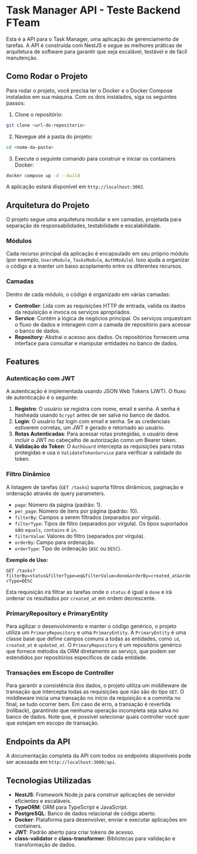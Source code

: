# Task Manager API - Teste Backend FTeam

Esta é a API para o Task Manager, uma aplicação de gerenciamento de tarefas. A API é construída com NestJS e segue as melhores práticas de arquitetura de software para garantir que seja escalável, testável e de fácil manutenção.

## Como Rodar o Projeto

Para rodar o projeto, você precisa ter o Docker e o Docker Compose instalados em sua máquina. Com os dois instalados, siga os seguintes passos:

1. Clone o repositório:

```bash
git clone <url-do-repositorio>
```

2. Navegue até a pasta do projeto:

```bash
cd <nome-da-pasta>
```

3. Execute o seguinte comando para construir e iniciar os containers Docker:

```bash
docker compose up -d --build
```

A aplicação estará disponível em `http://localhost:3002`.

## Arquitetura do Projeto

O projeto segue uma arquitetura modular e em camadas, projetada para separação de responsabilidades, testabilidade e escalabilidade.

### Módulos

Cada recurso principal da aplicação é encapsulado em seu próprio módulo (por exemplo, `UsersModule`, `TasksModule`, `AuthModule`). Isso ajuda a organizar o código e a manter um baixo acoplamento entre os diferentes recursos.

### Camadas

Dentro de cada módulo, o código é organizado em várias camadas:

- **Controller**: Lida com as requisições HTTP de entrada, valida os dados da requisição e invoca os serviços apropriados.
- **Service**: Contém a lógica de negócios principal. Os serviços orquestram o fluxo de dados e interagem com a camada de repositório para acessar o banco de dados.
- **Repository**: Abstrai o acesso aos dados. Os repositórios fornecem uma interface para consultar e manipular entidades no banco de dados.

## Features

### Autenticação com JWT

A autenticação é implementada usando JSON Web Tokens (JWT). O fluxo de autenticação é o seguinte:

1. **Registro**: O usuário se registra com nome, email e senha. A senha é hasheada usando `bcrypt` antes de ser salva no banco de dados.
2. **Login**: O usuário faz login com email e senha. Se as credenciais estiverem corretas, um JWT é gerado e retornado ao usuário.
3. **Rotas Autenticadas**: Para acessar rotas protegidas, o usuário deve incluir o JWT no cabeçalho de autorização como um Bearer token.
4. **Validação do Token**: O `AuthGuard` intercepta as requisições para rotas protegidas e usa o `ValidateTokenService` para verificar a validade do token.

### Filtro Dinâmico

A listagem de tarefas (`GET /tasks`) suporta filtros dinâmicos, paginação e ordenação através de query parameters.

- `page`: Número da página (padrão: 1).
- `per_page`: Número de itens por página (padrão: 10).
- `filterBy`: Campos a serem filtrados (separados por vírgula).
- `filterType`: Tipos de filtro (separados por vírgula). Os tipos suportados são `equals`, `contains` e `in`.
- `filterValue`: Valores do filtro (separados por vírgula).
- `orderBy`: Campo para ordenação.
- `orderType`: Tipo de ordenação (`ASC` ou `DESC`).

**Exemplo de Uso:**

`GET /tasks?filterBy=status&filterType=eq&filterValue=done&orderBy=created_at&orderType=DESC`

Esta requisição irá filtrar as tarefas onde o `status` é igual a `done` e irá ordenar os resultados por `created_at` em ordem decrescente.

### PrimaryRepository e PrimaryEntity

Para agilizar o desenvolvimento e manter o código genérico, o projeto utiliza um `PrimaryRepository` e uma `PrimaryEntity`. A `PrimaryEntity` é uma classe base que define campos comuns a todas as entidades, como `id`, `created_at` e `updated_at`. O `PrimaryRepository` é um repositório genérico que fornece métodos da ORM diretamente ao serviço, que podem ser estendidos por repositórios específicos de cada entidade.

### Transações em Escopo de Controller

Para garantir a consistência dos dados, o projeto utiliza um middleware de transação que intercepta todas as requisições que não são do tipo `GET`. O middleware inicia uma transação no início da requisição e a commita no final, se tudo ocorrer bem. Em caso de erro, a transação é revertida (rollback), garantindo que nenhuma operação incompleta seja salva no banco de dados. Note que, é possível selecionar quais controller você quer que estejam em escopo de transação.

## Endpoints da API

A documentação completa da API com todos os endpoints disponíveis pode ser acessada em `http://localhost:3000/api`.

## Tecnologias Utilizadas

- **NestJS**: Framework Node.js para construir aplicações de servidor eficientes e escaláveis.
- **TypeORM**: ORM para TypeScript e JavaScript.
- **PostgreSQL**: Banco de dados relacional de código aberto.
- **Docker**: Plataforma para desenvolver, enviar e executar aplicações em containers.
- **JWT**: Padrão aberto para criar tokens de acesso.
- **class-validator** e **class-transformer**: Bibliotecas para validação e transformação de dados.
